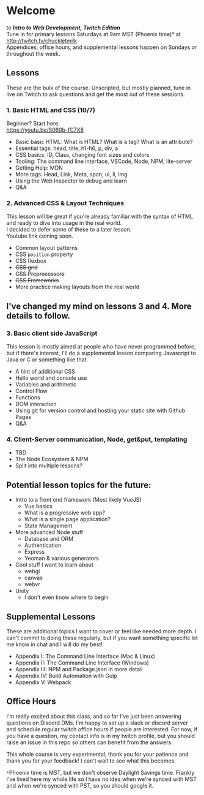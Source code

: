 # Welcome
to ***Intro to Web Development, Twitch Edition***  
Tune in for primary lessons Saturdays at 9am MST (Phoenix time)* at http://twitch.tv/chuckletmilk  
Appendices, office hours, and supplemental lessons happen on Sundays or throughout the week.

## Lessons
These are the bulk of the course. Unscripted, but mostly planned, tune in live on Twitch to ask questions and get the most out of these sessions.

### 1. Basic HTML and CSS (10/7)  
Beginner? Start here.  
https://youtu.be/S060b-fC7X8  
  - Basic basic HTML: What is HTML? What is a tag? What is an attribute?
  - Essential tags: head, title, h1-h6, p, div, a
  - CSS basics: ID, Class, changing font sizes and colors
  - Tooling: The command line interface, VSCode, Node, NPM, lite-server
  - Getting Help: MDN
  - More tags: Head, Link, Meta, span, ul, li, img
  - Using the Web Inspector to debug and learn
  - Q&A  
### 2. Advanced CSS & Layout Techniques
This lesson will be great if you're already familiar with the syntax of HTML and ready to dive into usage in the real world.  
I decided to defer some of these to a later lesson.  
Youtube link coming soon.
  - Common layout patterns
  - CSS `position` property
  - CSS flexbox
  - ~~CSS grid~~
  - ~~CSS Preprocessors~~
  - ~~CSS Frameworks~~
  - More practice making layouts from the real world

## I've changed my mind on lessons 3 and 4. More details to follow.
### 3. Basic client side JavaScript
This lesson is mostly aimed at people who have never programmed before, but if there's interest, I'll do a supplemental lesson comparing Javascript to Java or C or something like that.
  - A hint of additional CSS
  - Hello world and console use
  - Variables and arithmetic
  - Control Flow
  - Functions
  - DOM interaction
  - Using git for version control and hosting your static site with Github Pages
  - Q&A  
### 4. Client-Server communication, Node, get&put, templating
  - TBD
  - The Node Ecosystem & NPM
  - Split into multiple lessons?

## Potential lesson topics for the future:
 - Intro to a front end framework (Most likely VueJS)
    - Vue basics
    - What is a progressive web app?
    - What is a single page application?
    - State Management
 - More advanced Node stuff
    - Database and ORM
    - Authentication
    - Express
    - Yeoman & various generators
 - Cool stuff I want to learn about
    - webgl
    - canvas
    - webvr
 - Unity
    - I don't even know where to begin

## Supplemental Lessons
These are additional topics I want to cover or feel like needed more depth. I can't commit to doing these regularly, but if you want something specific let me know in chat and I will do my best!
 - Appendix I: The Command Line Interface (Mac & Linux)
 - Appendix II: The Command Line Interface (Windows)
 - Appendix III: NPM and Package.json in more detail
 - Appendix IV: Build Automation with Gulp
 - Appendix V: Webpack
 
 ## Office Hours
 I'm really excited about this class, and so far I've just been answering questions on Discord DMs. I'm happy to set up a slack or discord server and schedule regular twitch office hours if people are interested. For now, if you have a question, my contact info is in my twitch profile, but you should raise an issue in this repo so others can benefit from the answers.
 
 This whole course is very experimental, thank you for your patience and thank you for your feedback! I can't wait to see what this becomes.

`*`Phoenix time is MST, but we don't observe Daylight Savings time. Frankly I've lived here my whole life so I have no idea when we're synced with MST and when we're synced with PST, so you should google it.
